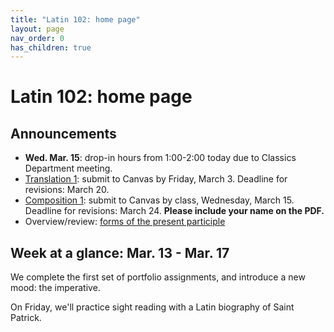 ```yaml
---
title: "Latin 102: home page"
layout: page
nav_order: 0
has_children: true
---
```



# Latin 102: home page


## Announcements



- **Wed. Mar. 15**: drop-in hours from 1:00-2:00 today due to Classics Department meeting.
- [Translation 1](./assignments/translation1/):  submit to Canvas by Friday, March 3. Deadline for revisions: March 20.
- [Composition 1](./assignments/composition1/):  submit to Canvas by class, Wednesday, March 15.  Deadline for revisions: March 24.  **Please include your name on the PDF.**
- Overview/review:  [forms of the present participle](./review/diffs-gender3/)




## Week at a glance: Mar. 13 - Mar. 17

We complete the first set of portfolio assignments, and introduce a new mood:  the imperative.

On Friday, we'll practice sight reading with a Latin biography of Saint Patrick.